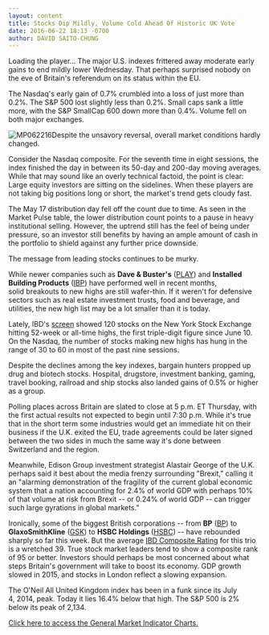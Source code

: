 ```yaml
---
layout: content
title: Stocks Dip Mildly, Volume Cold Ahead Of Historic UK Vote
date: 2016-06-22 18:13 -0700
author: DAVID SAITO-CHUNG
---
```






Loading the player...
The major U.S. indexes frittered away moderate early gains to end mildly lower Wednesday. That perhaps surprised nobody on the eve of Britain's referendum on its status within the EU.


The Nasdaq's early gain of 0.7% crumbled into a loss of just more than 0.2%. The S&P 500 lost slightly less than 0.2%. Small caps sank a little more, with the S&P SmallCap 600 down more than 0.4%. Volume fell on both major exchanges.


![MP062216](https://www.investors.com/wp-content/uploads/2016/06/MP062216.jpg)Despite the unsavory reversal, overall market conditions hardly changed.


Consider the Nasdaq composite. For the seventh time in eight sessions, the index finished the day in between its 50-day and 200-day moving averages. While that may sound like an overly technical factoid, the point is clear: Large equity investors are sitting on the sidelines. When these players are not taking big positions long or short, the market's trend gets cloudy fast.


The May 17 distribution day fell off the count due to time. As seen in the Market Pulse table, the lower distribution count points to a pause in heavy institutional selling. However, the uptrend still has the feel of being under pressure, so an investor still benefits by having an ample amount of cash in the portfolio to shield against any further price downside.


The message from leading stocks continues to be murky.


While newer companies such as **Dave & Buster's** ([PLAY](https://research.investors.com/quote.aspx?symbol=PLAY)) and **Installed Building Products** ([IBP](https://research.investors.com/quote.aspx?symbol=IBP)) have performed well in recent months, solid breakouts to new highs are still wafer-thin. If it weren't for defensive sectors such as real estate investment trusts, food and beverage, and utilities, the new high list may be a lot smaller than it is today.


Lately, IBD's [screen](https://www.investors.com/data-tables/new-high-list-june-21-2016-2/) showed 120 stocks on the New York Stock Exchange hitting 52-week or all-time highs, the first triple-digit figure since June 10. On the Nasdaq, the number of stocks making new highs has hung in the range of 30 to 60 in most of the past nine sessions.


Despite the declines among the key indexes, bargain hunters propped up drug and biotech stocks. Hospital, drugstore, investment banking, gaming, travel booking, railroad and ship stocks also landed gains of 0.5% or higher as a group.


Polling places across Britain are slated to close at 5 p.m. ET Thursday, with the first actual results not expected to begin until 7:30 p.m. While it's true that in the short term some industries would get an immediate hit on their business if the U.K. exited the EU, trade agreements could be later signed between the two sides in much the same way it's done between Switzerland and the region.


Meanwhile, Edison Group investment strategist Alastair George of the U.K. perhaps said it best about the media frenzy surrounding "Brexit," calling it an "alarming demonstration of the fragility of the current global economic system that a nation accounting for 2.4% of world GDP with perhaps 10% of that volume at risk from Brexit -- or 0.24% of world GDP -- can trigger such large gyrations in global markets."


Ironically, some of the biggest British corporations -- from **BP** ([BP](https://research.investors.com/quote.aspx?symbol=BP)) to **GlaxoSmithKline** ([GSK](https://research.investors.com/quote.aspx?symbol=GSK)) to **HSBC Holdings** ([HSBC](https://research.investors.com/quote.aspx?symbol=HSBC)) -- have rebounded sharply so far this week. But the average [IBD Composite Rating](http://research.investors.com/stock-checkup/nyse-h-s-b-c-holdings-plc-adr-hsbc.aspx) for this trio is a wretched 39. True stock market leaders tend to show a composite rank of 95 or better. Investors should perhaps be most concerned about what steps Britain's government will take to boost its economy. GDP growth slowed in 2015, and stocks in London reflect a slowing expansion.


The O'Neil All United Kingdom index has been in a funk since its July 4, 2014, peak. Today it lies 16.4% below that high. The S&P 500 is 2% below its peak of 2,134.


[Click here to access the General Market Indicator Charts.](https://www.investors.com/wp-content/uploads/2016/06/IBD2206153601GMI.pdf)




